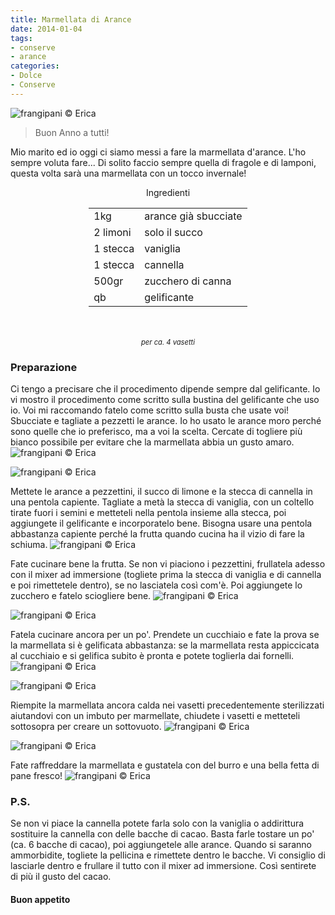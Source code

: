 ```yaml
---
title: Marmellata di Arance
date: 2014-01-04
tags:
- conserve
- arance
categories:
- Dolce
- Conserve
---
```

![](header.jpg "frangipani © Erica")

> Buon Anno a tutti!

Mio marito ed io oggi ci siamo messi a fare la marmellata d'arance. L'ho sempre voluta fare... Di solito faccio sempre quella di fragole e di lamponi, questa volta sarà una marmellata con un tocco invernale!


<div id="wrapper" style="text-align: center">
  <div id="yourdiv" style="display: inline-block;">
    <div class="ingredients">
      <div class="ingredients-title">Ingredienti</div>
      <table>
        <tbody>
          <tr>
            <td>1kg</td>
            <td>arance già sbucciate</td>
          </tr>
          <tr>
            <td>2 limoni</td>
            <td>solo il succo</td>
          </tr>
          <tr>
            <td>1 stecca</td>
            <td>vaniglia</td>
          </tr>
          <tr>
            <td>1 stecca</td>
            <td>cannella</td>
          </tr>
          <tr>
            <td>500gr</td>
            <td>zucchero di canna</td>        
          </tr>
          <tr>
            <td>qb</td>
            <td>gelificante</td>        
          </tr>
        </tbody>
      </table>
      <br></br>
      <i class="pull-right" style="font-size: 80%;">per ca. 4 vasetti</i>
    </div>
  </div>
</div>


<h3>
  <font color="grey">
    <i class="fa fa-cogs"></i>
  </font> Preparazione
</h3>

Ci tengo a precisare che il procedimento dipende sempre dal gelificante. Io vi mostro il procedimento come scritto sulla bustina del gelificante che uso io. Voi mi raccomando fatelo come scritto sulla busta che usate voi!
Sbucciate e tagliate a pezzetti le arance. Io ho usato le arance moro perché sono quelle che io preferisco, ma a voi la scelta. Cercate di togliere più bianco possibile per evitare che la marmellata abbia un gusto amaro.
![](sbucciate.jpg "frangipani © Erica")

![](pezzetti.jpg "frangipani © Erica")

Mettete le arance a pezzettini, il succo di limone e la stecca di cannella in una pentola capiente. Tagliate a metà la stecca di vaniglia, con un coltello tirate fuori i semini e metteteli nella pentola insieme alla stecca, poi aggiungete il gelificante e incorporatelo bene. Bisogna usare una pentola abbastanza capiente perché la frutta quando cucina ha il vizio di fare la schiuma.
![](pentola.jpg "frangipani © Erica")

Fate cucinare bene la frutta. Se non vi piaciono i pezzettini, frullatela adesso con il mixer ad immersione (togliete prima la stecca di vaniglia e di cannella e poi rimettetele dentro), se no lasciatela così com'è. Poi aggiungete lo zucchero e fatelo sciogliere bene.
![](cucinare.jpg "frangipani © Erica")

![](zucchero.jpg "frangipani © Erica")

Fatela cucinare ancora per un po'. Prendete un cucchiaio e fate la prova se la marmellata si è gelificata abbastanza: se la marmellata resta appiccicata al cucchiaio e si gelifica subito è pronta e potete toglierla dai fornelli.
![](gelificata.jpg "frangipani © Erica")

![](cotta.jpg "frangipani © Erica")

Riempite la marmellata ancora calda nei vasetti precedentemente sterilizzati aiutandovi con un imbuto per marmellate, chiudete i vasetti e metteteli sottosopra per creare un sottovuoto.
![](imbuto.jpg "frangipani © Erica")

![](vasetti.jpg "frangipani © Erica")

Fate raffreddare la marmellata e gustatela con del burro e una bella fetta di pane fresco!
![](risultato.jpg "frangipani © Erica")


<h3>
  <font color="#FFCC00">
    <i class="fa fa-lightbulb-o"></i>
  </font> P.S.
</h3>


Se non vi piace la cannella potete farla solo con la vaniglia o addirittura sostituire la cannella con delle bacche di cacao. Basta farle tostare un po' (ca. 6 bacche di cacao), poi aggiungetele alle arance. Quando si saranno ammorbidite, togliete la pellicina e rimettete dentro le bacche. Vi consiglio di lasciarle dentro e frullare il tutto con il mixer ad immersione. Così sentirete di più il gusto del cacao.

<h4>Buon appetito
  <font color="red">
    <i class="fa fa-smile-o"></i>
  </font>
</h4>